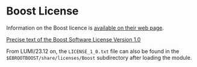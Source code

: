 # Boost License

Information on the Boost licence is [available on their web page](https://www.boost.org/users/license.html).

[Precise text of the Boost Software License Version 1.0](https://www.boost.org/LICENSE_1_0.txt)

From LUMI/23.12 on, the `LICENSE_1_0.txt` file can also be found in the
`$EBROOTBOOST/share/licenses/Boost` subdirectory after loading the module.
